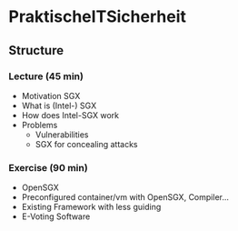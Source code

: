 # PraktischeITSicherheit
## Structure
### Lecture (45 min)
 * Motivation SGX
 * What is (Intel-) SGX
 * How does Intel-SGX work
 * Problems
   * Vulnerabilities
   * SGX for concealing attacks
 
### Exercise (90 min)
 * OpenSGX
 * Preconfigured container/vm with OpenSGX, Compiler...
 * Existing Framework with less guiding
 * E-Voting Software

